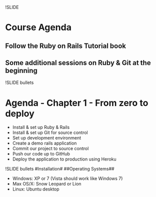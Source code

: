 !SLIDE
# Course Agenda #
## Follow the Ruby on Rails Tutorial book ##
## Some additional sessions on Ruby & Git at the beginning ##

!SLIDE bullets
# Agenda - Chapter 1 - From zero to deploy #
* Install & set up Ruby & Rails
* Install & set up Git for source control
* Set up development environment
* Create a demo rails application
* Commit our project to source control
* Push our code up to GitHub
* Deploy the application to production using Heroku 

!SLIDE bullets
#Installation#
##Operating Systems##
* Windows: XP or 7 (Vista should work like Windows 7)
* Max OS/X: Snow Leopard or Lion
* Linux: Ubuntu desktop


